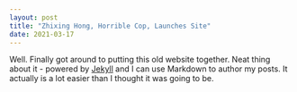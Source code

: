 ```yaml
---
layout: post
title: "Zhixing Hong, Horrible Cop, Launches Site"
date: 2021-03-17
---
```


Well. Finally got around to putting this old website together. Neat thing about it - powered by [Jekyll](http://jekyllrb.com) and I can use Markdown to author my posts. It actually is a lot easier than I thought it was going to be.
